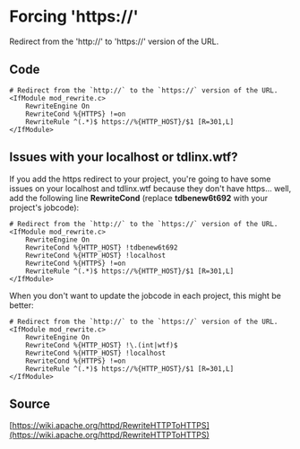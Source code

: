 # Forcing 'https://'

Redirect from the 'http://' to 'https://' version of the URL.

## Code

	# Redirect from the `http://` to the `https://` version of the URL.
	<IfModule mod_rewrite.c>
		RewriteEngine On
		RewriteCond %{HTTPS} !=on
		RewriteRule ^(.*)$ https://%{HTTP_HOST}/$1 [R=301,L]
	</IfModule>

## Issues with your localhost or tdlinx.wtf?

If you add the https redirect to your project, you're going to have some issues on your localhost and tdlinx.wtf because they don't have https... well, add the following line __RewriteCond__ (replace __tdbenew6t692__ with your project's jobcode):

	# Redirect from the `http://` to the `https://` version of the URL.
	<IfModule mod_rewrite.c>
		RewriteEngine On
		RewriteCond %{HTTP_HOST} !tdbenew6t692
		RewriteCond %{HTTP_HOST} !localhost
		RewriteCond %{HTTPS} !=on
		RewriteRule ^(.*)$ https://%{HTTP_HOST}/$1 [R=301,L]
	</IfModule>

When you don't want to update the jobcode in each project, this might be better:

	# Redirect from the `http://` to the `https://` version of the URL.
	<IfModule mod_rewrite.c>
		RewriteEngine On
		RewriteCond %{HTTP_HOST} !\.(int|wtf)$
		RewriteCond %{HTTP_HOST} !localhost
		RewriteCond %{HTTPS} !=on
		RewriteRule ^(.*)$ https://%{HTTP_HOST}/$1 [R=301,L]
	</IfModule>

## Source

[https://wiki.apache.org/httpd/RewriteHTTPToHTTPS](https://wiki.apache.org/httpd/RewriteHTTPToHTTPS)